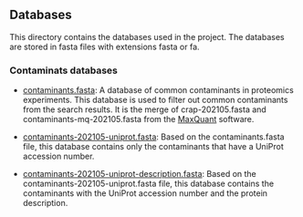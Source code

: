 ## Databases

This directory contains the databases used in the project. The databases are stored in fasta files with extensions fasta or fa.

### Contaminats databases

- [contaminants.fasta](contaminants.fasta): A database of common contaminants in proteomics experiments. This database is used to filter out common contaminants from the search results. It is the merge of crap-202105.fasta and contaminants-mq-202105.fasta from the [MaxQuant](https://www.maxquant.org/) software.

- [contaminants-202105-uniprot.fasta](contaminants-202105-uniprot.fasta): Based on the contaminants.fasta file, this database contains only the contaminants that have a UniProt accession number.

- [contaminants-202105-uniprot-description.fasta](contaminants-202105-uniprot-description.fasta): Based on the contaminants-202105-uniprot.fasta file, this database contains the contaminants with the UniProt accession number and the protein description.

